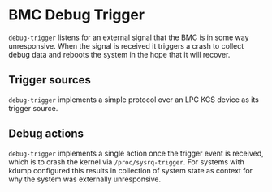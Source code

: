 # BMC Debug Trigger #

`debug-trigger` listens for an external signal that the BMC is in some way
unresponsive. When the signal is received it triggers a crash to collect debug
data and reboots the system in the hope that it will recover.

## Trigger sources ##

`debug-trigger` implements a simple protocol over an LPC KCS device as its
trigger source.

## Debug actions ##

`debug-trigger` implements a single action once the trigger event is received,
which is to crash the kernel via `/proc/sysrq-trigger`. For systems with kdump
configured this results in collection of system state as context for why the
system was externally unresponsive.

